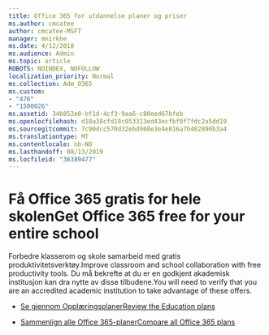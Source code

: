 ```yaml
---
title: Office 365 for utdannelse planer og priser
ms.author: cmcatee
author: cmcatee-MSFT
manager: mnirkhe
ms.date: 4/12/2018
ms.audience: Admin
ms.topic: article
ROBOTS: NOINDEX, NOFOLLOW
localization_priority: Normal
ms.collection: Adm_O365
ms.custom:
- "476"
- "1500026"
ms.assetid: 34b852e0-bf1d-4cf3-9aa6-c80eed67bfeb
ms.openlocfilehash: d18a38cfd18c053313ed43ecfbf0f7fdc2a5dd19
ms.sourcegitcommit: 7c90dcc570d32ebd968e3e4e816a7b482890b3a4
ms.translationtype: MT
ms.contentlocale: nb-NO
ms.lasthandoff: 08/13/2019
ms.locfileid: "36389477"
---
```

# <a name="get-office-365-free-for-your-entire-school"></a><span data-ttu-id="e168c-102">Få Office 365 gratis for hele skolen</span><span class="sxs-lookup"><span data-stu-id="e168c-102">Get Office 365 free for your entire school</span></span>

<span data-ttu-id="e168c-103">Forbedre klasserom og skole samarbeid med gratis produktivitetsverktøy.</span><span class="sxs-lookup"><span data-stu-id="e168c-103">Improve classroom and school collaboration with free productivity tools.</span></span> <span data-ttu-id="e168c-104">Du må bekrefte at du er en godkjent akademisk institusjon kan dra nytte av disse tilbudene.</span><span class="sxs-lookup"><span data-stu-id="e168c-104">You will need to verify that you are an accredited academic institution to take advantage of these offers.</span></span>
  
- [<span data-ttu-id="e168c-105">Se gjennom Opplæringsplaner</span><span class="sxs-lookup"><span data-stu-id="e168c-105">Review the Education plans</span></span>](https://products.office.com/academic/compare-office-365-education-plans)

- [<span data-ttu-id="e168c-106">Sammenlign alle Office 365-planer</span><span class="sxs-lookup"><span data-stu-id="e168c-106">Compare all Office 365 plans</span></span>](https://products.office.com/business/compare-more-office-365-for-business-plans)